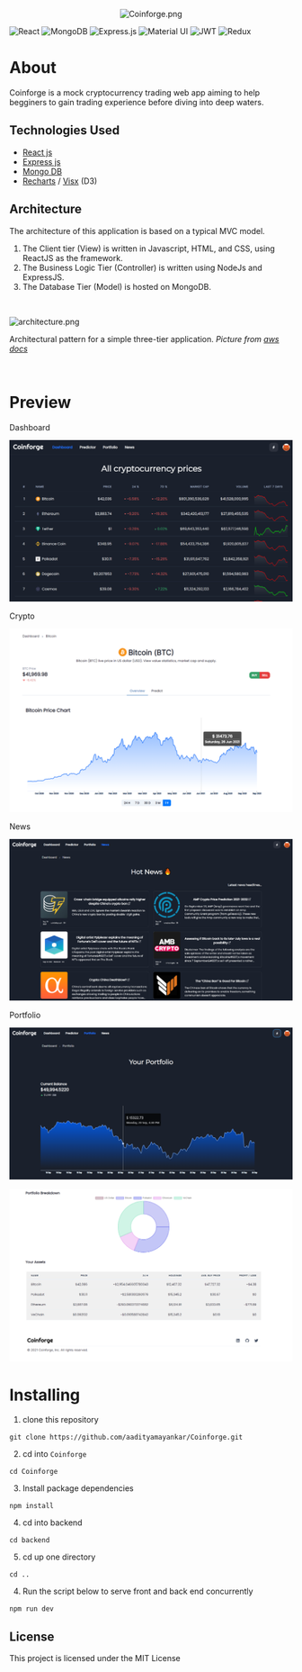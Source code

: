 <p align="center">
  <img src='https://i.postimg.cc/4Nh6F4WR/Coinforge.png' alt = 'Coinforge.png'/>
</p>

![React](https://img.shields.io/badge/react-%2320232a.svg?style=for-the-badge&logo=react&logoColor=%2361DAFB)
![MongoDB](https://img.shields.io/badge/MongoDB-%234ea94b.svg?style=for-the-badge&logo=mongodb&logoColor=white)
![Express.js](https://img.shields.io/badge/express.js-%23404d59.svg?style=for-the-badge&logo=express&logoColor=%2361DAFB)
![Material UI](https://img.shields.io/badge/materialui-%230081CB.svg?style=for-the-badge&logo=material-ui&logoColor=white)
![JWT](https://img.shields.io/badge/JWT-black?style=for-the-badge&logo=JSON%20web%20tokens)
![Redux](https://img.shields.io/badge/redux-%23593d88.svg?style=for-the-badge&logo=redux&logoColor=white)

<!-- [coinfoge.com]() -->

# About

Coinforge is a mock cryptocurrency trading web app aiming to help begginers to gain trading experience before diving into deep waters.

## Technologies Used
* [React js](https://react.com) 
* [Express js](https://expressjs.com/)
* [Mongo DB](https://docs.atlas.mongodb.com/)
* [Recharts](https://recharts.org/) / [Visx](https://airbnb.io/visx/) (D3)


## Architecture

The architecture of this application is based on a typical MVC model.

1. The Client tier (View) is written in Javascript, HTML, and CSS, using ReactJS as the framework.
2. The Business Logic Tier (Controller) is written using NodeJs and ExpressJS. 
3. The Database Tier (Model) is hosted on MongoDB.<br>

<br>

![architecture.png](https://docs.aws.amazon.com/whitepapers/latest/serverless-multi-tier-architectures-api-gateway-lambda/images/image2.png)

Architectural pattern for a simple three-tier application.
_Picture from [aws docs](https://docs.aws.amazon.com/whitepapers/latest/serverless-multi-tier-architectures-api-gateway-lambda/three-tier-architecture-overview.html)_

<br>

# Preview

Dashboard

![dashboard.png](./src/assets/landingPage/dashboard.png)

Crypto

![asset.png](./src/assets/landingPage/asset.png)

News

![news.png](./src/assets/landingPage/news.png)

Portfolio

![portfolio.png](./src/assets/landingPage/portfolio.png)

![news.png](./src/assets/landingPage/portfolio2.png)

# Installing

1. clone this repository

```
git clone https://github.com/aadityamayankar/Coinforge.git
```

2. cd into `Coinforge`

```
cd Coinforge
```

3. Install package dependencies

```
npm install
```

4. cd into backend

```
cd backend
```

5. cd up one directory

```
cd ..
```

4. Run the script below to serve front and back end concurrently

```
npm run dev
```

## License

This project is licensed under the MIT License 